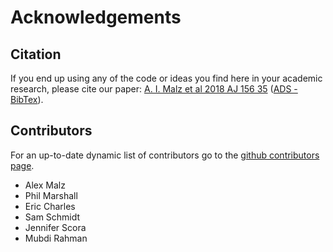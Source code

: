 # Acknowledgements

## Citation

If you end up using any of the code or ideas you find here in your academic research, please cite our paper: [A. I. Malz et al 2018 AJ 156 35](https://ui.adsabs.harvard.edu/abs/2018AJ....156...35M/abstract) ([ADS - BibTex](https://ui.adsabs.harvard.edu/abs/2018AJ....156...35M/exportcitation)).

## Contributors

For an up-to-date dynamic list of contributors go to the [github contributors page](https://github.com/LSSTDESC/qp/graphs/contributors).

- Alex Malz
- Phil Marshall
- Eric Charles
- Sam Schmidt
- Jennifer Scora
- Mubdi Rahman
